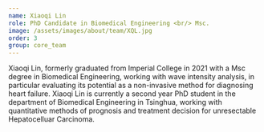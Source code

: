 ```yaml
---
name: Xiaoqi Lin
role: PhD Candidate in Biomedical Engineering <br/> Msc.
image: /assets/images/about/team/XQL.jpg
order: 3
group: core_team
---
```


Xiaoqi Lin, formerly graduated from Imperial College in 2021 with a Msc degree in Biomedical Engineering, working with wave intensity analysis, in particular evaluating its potential as a non-invasive method for diagnosing heart failure. 
Xiaoqi Lin is currently a second year PhD student in the department of Biomedical Engineering in Tsinghua, working with quantitative methods of prognosis and treatment decision for unresectable Hepatocelluar Carcinoma.
